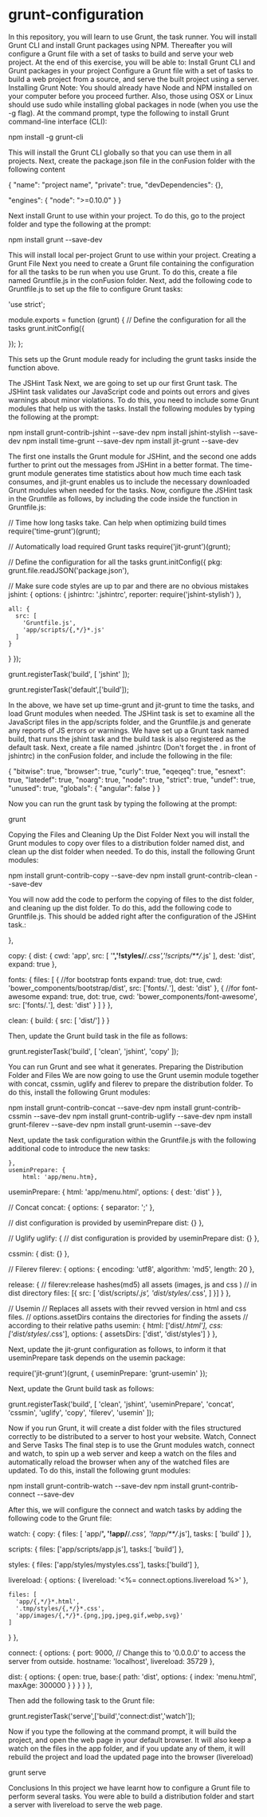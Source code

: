 # grunt-configuration

In this repository, you will learn to use Grunt, the task runner. You will install Grunt CLI and install Grunt packages using NPM. Thereafter you will configure a Grunt file with a set of tasks to build and serve your web project. At the end of this exercise, you will be able to:
Install Grunt CLI and Grunt packages in your project
Configure a Grunt file with a set of tasks to build a web project from a source, and serve the built project using a server.
Installing Grunt
Note: You should already have Node and NPM installed on your computer before you proceed further. Also, those using OSX or Linux should use sudo while installing global packages in node (when you use the -g flag).
At the command prompt, type the following to install Grunt command-line interface (CLI):

npm install -g grunt-cli


This will install the Grunt CLI globally so that you can use them in all projects.
Next, create the package.json file in the conFusion folder with the following content

{
  "name": "project name",
  "private": true,
  "devDependencies": {},
  
  "engines": {
    "node": ">=0.10.0"
  }
}


Next install Grunt to use within your project. To do this, go to the project folder and type the following at the prompt:

npm install grunt --save-dev

This will install local per-project Grunt to use within your project.
Creating a Grunt File
Next you need to create a Grunt file containing the configuration for all the tasks to be run when you use Grunt. To do this, create a file named Gruntfile.js in the conFusion folder.
Next, add the following code to Gruntfile.js to set up the file to configure Grunt tasks:

'use strict';

module.exports = function (grunt) {
  // Define the configuration for all the tasks
  grunt.initConfig({

  });
};


This sets up the Grunt module ready for including the grunt tasks inside the function above.

The JSHint Task
Next, we are going to set up our first Grunt task. The JSHint task validates our JavaScript code and points out errors and gives warnings about minor violations. To do this, you need to include some Grunt modules that help us with the tasks. Install the following modules by typing the following at the prompt:

npm install grunt-contrib-jshint --save-dev
npm install jshint-stylish --save-dev
npm install time-grunt --save-dev
npm install jit-grunt --save-dev


The first one installs the Grunt module for JSHint, and the second one adds further to print out the messages from JSHint in a better format. The time-grunt module generates time statistics about how much time each task consumes, and jit-grunt enables us to include the necessary downloaded Grunt modules when needed for the tasks.
Now, configure the JSHint task in the Gruntfile as follows, by including the code inside the function in Gruntfile.js:

// Time how long tasks take. Can help when optimizing build times
require('time-grunt')(grunt);

// Automatically load required Grunt tasks
require('jit-grunt')(grunt);

// Define the configuration for all the tasks
grunt.initConfig({
  pkg: grunt.file.readJSON('package.json'),

  // Make sure code styles are up to par and there are no obvious mistakes
  jshint: {
    options: {
      jshintrc: '.jshintrc',
      reporter: require('jshint-stylish')
    },
    
    all: {
      src: [
        'Gruntfile.js',
        'app/scripts/{,*/}*.js'
      ]
    }
  }
});

grunt.registerTask('build', [
  'jshint'
]);

grunt.registerTask('default',['build']);


In the above, we have set up time-grunt and jit-grunt to time the tasks, and load Grunt modules when needed. The JSHint task is set to examine all the JavaScript files in the app/scripts folder, and the Gruntfile.js and generate any reports of JS errors or warnings. We have set up a Grunt task named build, that runs the jshint task and the build task is also registered as the default task.
Next, create a file named .jshintrc (Don't forget the . in front of jshintrc) in the conFusion folder, and include the following in the file:

{
  "bitwise": true,
  "browser": true,
  "curly": true,
  "eqeqeq": true,
  "esnext": true,
  "latedef": true,
  "noarg": true,
  "node": true,
  "strict": true,
  "undef": true,
  "unused": true,
  "globals": {
    "angular": false
  }
}

Now you can run the grunt task by typing the following at the prompt:

grunt

Copying the Files and Cleaning Up the Dist Folder
Next you will install the Grunt modules to copy over files to a distribution folder named dist, and clean up the dist folder when needed. To do this, install the following Grunt modules:

npm install grunt-contrib-copy --save-dev
npm install grunt-contrib-clean --save-dev


You will now add the code to perform the copying of files to the dist folder, and cleaning up the dist folder. To do this, add the following code to Gruntfile.js. This should be added right after the configuration of the JSHint task.:

},

copy: {
  dist: {
    cwd: 'app',
    src: [ '**','!styles/**/*.css','!scripts/**/*.js' ],
    dest: 'dist',
    expand: true
  },
  
  fonts: {
    files: [
      {
        //for bootstrap fonts
        expand: true,
        dot: true,
        cwd: 'bower_components/bootstrap/dist',
        src: ['fonts/*.*'],
        dest: 'dist'
      }, {
        //for font-awesome
        expand: true,
        dot: true,
        cwd: 'bower_components/font-awesome',
        src: ['fonts/*.*'],
        dest: 'dist'
      }
    ]
  }
},

clean: {
  build: {
    src: [ 'dist/']
  }
}


Then, update the Grunt build task in the file as follows:

grunt.registerTask('build', [
  'clean',
  'jshint',
  'copy'
]);


You can run Grunt and see what it generates.
Preparing the Distribution Folder and Files
We are now going to use the Grunt usemin module together with concat, cssmin, uglify and filerev to prepare the distribution folder. To do this, install the following Grunt modules:

 npm install grunt-contrib-concat --save-dev
 npm install grunt-contrib-cssmin --save-dev
 npm install grunt-contrib-uglify --save-dev
 npm install grunt-filerev --save-dev
 npm install grunt-usemin --save-dev


Next, update the task configuration within the Gruntfile.js with the following additional code to introduce the new tasks:

    },
    useminPrepare: {
        html: 'app/menu.htm},

useminPrepare: {
  html: 'app/menu.html',
  options: {
    dest: 'dist'
  }
},

// Concat
concat: {
  options: {
    separator: ';'
  },
  
  // dist configuration is provided by useminPrepare
  dist: {}
},

// Uglify
uglify: {
  // dist configuration is provided by useminPrepare
  dist: {}
},

cssmin: {
  dist: {}
},

// Filerev
filerev: {
  options: {
    encoding: 'utf8',
    algorithm: 'md5',
    length: 20
  },
  
  release: {
    // filerev:release hashes(md5) all assets (images, js and css )
    // in dist directory
    files: [{
      src: [
        'dist/scripts/*.js',
        'dist/styles/*.css',
      ]
    }]
  }
},
  
// Usemin
// Replaces all assets with their revved version in html and css files.
// options.assetDirs contains the directories for finding the assets
// according to their relative paths
usemin: {
  html: ['dist/*.html'],
  css: ['dist/styles/*.css'],
  options: {
    assetsDirs: ['dist', 'dist/styles']
  }
},


Next, update the jit-grunt configuration as follows, to inform it that useminPrepare task depends on the usemin package:

require('jit-grunt')(grunt, {
  useminPrepare: 'grunt-usemin'
});


Next, update the Grunt build task as follows:

grunt.registerTask('build', [
  'clean',
  'jshint',
  'useminPrepare',
  'concat',
  'cssmin',
  'uglify',
  'copy',
  'filerev',
  'usemin'
]);


Now if you run Grunt, it will create a dist folder with the files structured correctly to be distributed to a server to host your website.
Watch, Connect and Serve Tasks
The final step is to use the Grunt modules watch, connect and watch, to spin up a web server and keep a watch on the files and automatically reload the browser when any of the watched files are updated. To do this, install the following grunt modules:

npm install grunt-contrib-watch --save-dev
npm install grunt-contrib-connect --save-dev


After this, we will configure the connect and watch tasks by adding the following code to the Grunt file:

watch: {
  copy: {
    files: [ 'app/**', '!app/**/*.css', '!app/**/*.js'],
    tasks: [ 'build' ]
  },
  
  scripts: {
    files: ['app/scripts/app.js'],
    tasks:[ 'build']
  },
  
  styles: {
    files: ['app/styles/mystyles.css'],
    tasks:['build']
  },
  
  livereload: {
    options: {
      livereload: '<%= connect.options.livereload %>'
    },
    
    files: [
      'app/{,*/}*.html',
      '.tmp/styles/{,*/}*.css',
      'app/images/{,*/}*.{png,jpg,jpeg,gif,webp,svg}'
    ]
  }
},

connect: {
  options: {
    port: 9000,
    // Change this to '0.0.0.0' to access the server from outside.
    hostname: 'localhost',
    livereload: 35729
  },
  
  dist: {
    options: {
      open: true,
      base:{
        path: 'dist',
        options: {
          index: 'menu.html',
          maxAge: 300000
        }
      }
    }
  }
},


Then add the following task to the Grunt file:

grunt.registerTask('serve',['build','connect:dist','watch']);


Now if you type the following at the command prompt, it will build the project, and open the web page in your default browser. It will also keep a watch on the files in the app folder, and if you update any of them, it will rebuild the project and load the updated page into the browser (livereload)

grunt serve

Conclusions
In this project we have learnt how to configure a Grunt file to perform several tasks. You were able to build a distribution folder and start a server with livereload to serve the web page.
